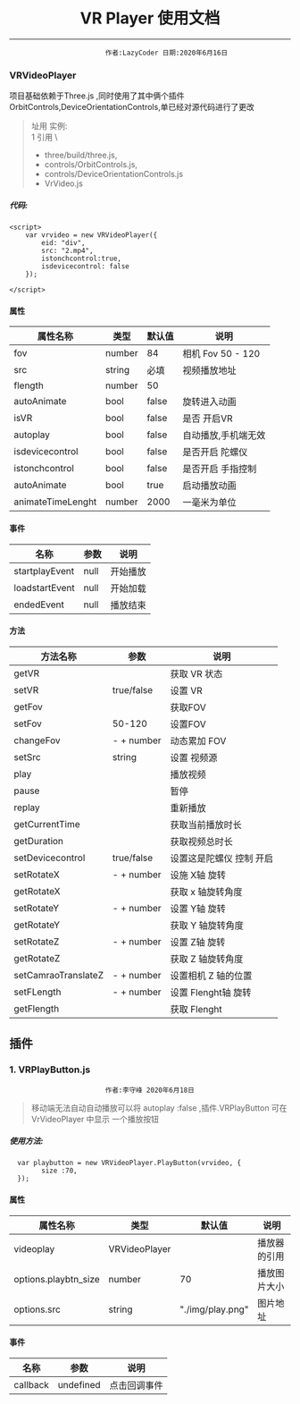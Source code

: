 ﻿# <center> VR Player 使用文档
***
							作者:LazyCoder 日期:2020年6月16日

### VRVideoPlayer
项目基础依赖于Three.js ,同时使用了其中俩个插件 OrbitControls,DeviceOrientationControls,单已经对源代码进行了更改

> 址用 实例: \
> 1 引用 \
> * three/build/three.js,
> * controls/OrbitControls.js,
> * controls/DeviceOrientationControls.js
> * VrVideo.js

##### 代码:
	<script>
        var vrvideo = new VRVideoPlayer({
            eid: "div",
            src: "2.mp4",
            istonchcontrol:true,
            isdevicecontrol: false
        });

    </script>

#### 属性

| 属性名称   |类型  |默认值  | 说明      |
|------------|------|--------|-----------|
|fov|number|84|相机 Fov  50 - 120|
|src|string|必填|视频播放地址|
|flength|number|50| |
|autoAnimate|bool|false| 旋转进入动画|
|isVR|bool |false| 是否 开启VR|
|autoplay|bool|false|自动播放,手机端无效|
|isdevicecontrol|bool| false| 是否开启 陀螺仪|
|istonchcontrol|bool|false|是否开启 手指控制|
|autoAnimate|bool|true|启动播放动画|
|animateTimeLenght|number|2000| 一毫米为单位 |

#### 事件

| 名称   |参数  | 说明      |
|------------|------|--------|
|startplayEvent|null|开始播放|
|loadstartEvent|null|开始加载|
|endedEvent|null|播放结束|



#### 方法

| 方法名称|参数|说明|
|-----|----|----|
|getVR||获取 VR 状态|
|setVR|true/false|设置 VR|
|getFov||获取FOV|     
|setFov|50-120|设置FOV|
|changeFov|- + number|动态累加 FOV|
|setSrc|string|设置 视频源|
|play||播放视频|
|pause||暂停|
|replay||重新播放|
|getCurrentTime||获取当前播放时长|
|getDuration||获取视频总时长|
|setDevicecontrol|true/false|设置这是陀螺仪 控制 开启|
|setRotateX|- + number|设施 X轴 旋转|
|getRotateX||获取 x 轴旋转角度|
|setRotateY|- + number| 设置 Y轴 旋转|
|getRotateY||获取 Y 轴旋转角度|
|setRotateZ|- + number|设置 Z轴 旋转|
|getRotateZ|| 获取 Z 轴旋转角度|
|setCamraoTranslateZ|- + number|设置相机 Z 轴的位置|
|setFLength|- + number|设置 Flenght轴 旋转|
|getFlength||获取 Flenght|



## 插件
### 1. VRPlayButton.js
                            作者:李守峰 2020年6月18日
> 移动端无法自动自动播放可以将 autoplay :false ,插件.VRPlayButton
> 可在VrVideoPlayer 中显示 一个播放按钮

##### 使用方法:
      var playbutton = new VRVideoPlayer.PlayButton(vrvideo, {
            size :70,
      });


#### 属性

| 属性名称   |类型  |默认值  | 说明      |
|------------|------|--------|-----------|
|videoplay|VRVideoPlayer||播放器的引用|
|options.playbtn_size| number|70| 播放图片大小|
|options.src|string|"./img/play.png"| 图片地址|
 
#### 事件

| 名称   |参数  | 说明      |
|------------|------|--------|
|callback|undefined|点击回调事件|

